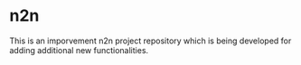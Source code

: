 n2n
===

This is an imporvement n2n project repository which is being developed for adding additional new functionalities.

